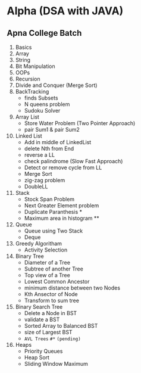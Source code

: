 # Alpha (DSA with JAVA)
## Apna College Batch
1. Basics
2. Array
3. String
4. Bit Manipulation
5. OOPs
6. Recursion
7. Divide and Conquer (Merge Sort)
8. BackTracking
    - finds Subsets
    - N queens problem
    - Sudoku Solver
9. Array List
    - Store Water Problem (Two Pointer Approach)
    - pair Sum1 & pair Sum2
10. Linked List
    - Add in middle of LinkedList
    - delete Nth from End
    - reverse a LL
    - check palindrome (Slow Fast Approach)
    - Detect or remove cycle from LL
    - Merge Sort
    - zig-zag problem
    - DoubleLL
11. Stack
    - Stock Span Problem
    - Next Greater Element problem
    - Duplicate Paranthesis *
    - Maximum area in histogram **
12. Queue
    - Queue using Two Stack
    - Deque
13. Greedy Algoritham
    - Activity Selection
14. Binary Tree
    - Diameter of a Tree
    - Subtree of another Tree
    - Top view of a Tree
    - Lowest Common Ancestor
    - minimum distance between two Nodes
    - Kth Ansector of Node
    - Transform to sum tree
15. Binary Search Tree
    - Delete a Node in BST
    - validate a BST
    - Sorted Array to Balanced BST
    - size of Largest BST
    - `AVL Trees` `#*` `(pending)`
16. Heaps
    - Priority Queues
    - Heap Sort
    - Sliding Window Maximum
